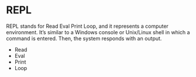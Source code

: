 # REPL

REPL stands for Read Eval Print Loop, and it represents a computer environment. It’s similar to a Windows console or Unix/Linux shell in which a command is entered. Then, the system responds with an output.

- Read
- Eval
- Print
- Loop
